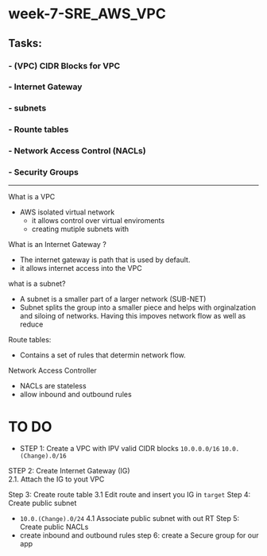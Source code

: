 # week-7-SRE_AWS_VPC 

## Tasks:
### - (VPC) CIDR Blocks for VPC
### - Internet Gateway 
### - subnets 
### - Rounte tables 
### - Network Access Control (NACLs)
### - Security Groups 

___
What is a VPC 
- AWS isolated virtual network 
    - it allows control over virtual enviroments 
    - creating mutiple subnets with 

What is an Internet Gateway ?
- The internet gateway is path that is used by default.
- it allows internet access into the VPC 

what is a subnet?
- A subnet is a smaller part of a larger network (SUB-NET)
- Subnet splits the group into a smaller piece and helps with orginalzation and siloing of networks. Having this impoves network flow as well as reduce 

Route tables:
- Contains a set of rules that determin network flow. 

Network Access Controller
- NACLs are stateless 
- allow inbound and outbound rules 


# TO DO
- STEP 1: Create a VPC with IPV valid CIDR blocks 
`10.0.0.0/16`
`10.0.(Change).0/16`

STEP 2: 
Create Internet Gateway (IG)   
    2.1. Attach the IG to yout VPC

Step 3: Create route table 
3.1 Edit route and insert you IG in `target`
Step 4: Create public subnet 
-  `10.0.(Change).0/24`
    4.1 Associate public subnet with out RT 
Step 5:
Create public NACLs 
- create inbound and outbound rules 
step 6:
create a Secure group  for our app